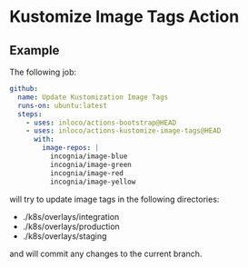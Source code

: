 # Kustomize Image Tags Action

## Example

The following job:

```yaml
github:
  name: Update Kustomization Image Tags
  runs-on: ubuntu:latest
  steps:
    - uses: inloco/actions-bootstrap@HEAD
    - uses: inloco/actions-kustomize-image-tags@HEAD
      with:
        image-repos: |
          incognia/image-blue
          incognia/image-green
          incognia/image-red
          incognia/image-yellow
```

will try to update image tags in the following directories:

- ./k8s/overlays/integration
- ./k8s/overlays/production
- ./k8s/overlays/staging

and will commit any changes to the current branch.
